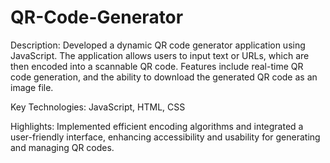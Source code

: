 ﻿# QR-Code-Generator

Description: Developed a dynamic QR code generator application using JavaScript. The application allows users to input text or URLs, which are then encoded into a scannable QR code. Features include real-time QR code generation, and the ability to download the generated QR code as an image file.

Key Technologies: JavaScript, HTML, CSS

Highlights: Implemented efficient encoding algorithms and integrated a user-friendly interface, enhancing accessibility and usability for generating and managing QR codes.


